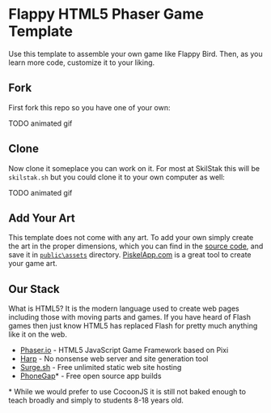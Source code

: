 # Flappy HTML5 Phaser Game Template

Use this template to assemble your own game like Flappy Bird. Then, as
you learn more code, customize it to your liking.

## Fork

First fork this repo so you have one of your own:

TODO animated gif

## Clone

Now clone it someplace you can work on it. For most at SkilStak this
will be `skilstak.sh` but you could clone it to your own computer as
well:

TODO animated gif

## Add Your Art

This template does not come with any art. To add your own simply
create the art in the proper dimensions, which you can find in the
[source code](public/js), and save it in [`public\assets`](public/assets)
directory. [PiskelApp.com][] is a great tool to create your game
art.

## Our Stack

What is HTML5? It is the modern language used to create web pages
including those with moving parts and games. If you have heard of
Flash games then just know HTML5 has replaced Flash for pretty much
anything like it on the web.

* [Phaser.io][] - HTML5 JavaScript Game Framework based on Pixi 
* [Harp][] - No nonsense web server and site generation tool
* [Surge.sh][] - Free unlimited static web site hosting
* [PhoneGap][]\* - Free open source app builds

\* While we would prefer to use CocoonJS it is still not baked enough to
teach broadly and simply to students 8-18 years old.

[Phaser.io]: http://phaser.io
[Harp]: http://harpjs.com
[Surge.sh]: http://surge.sh
[PhoneGap]: http://build.phonegap.com
[PiskelApp.com]: https://piskelapp.com

